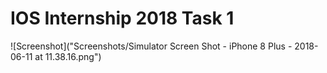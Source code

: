 # IOS Internship 2018 Task 1

![Screenshot]("Screenshots/Simulator Screen Shot - iPhone 8 Plus - 2018-06-11 at 11.38.16.png")
